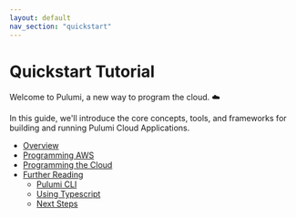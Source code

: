 ```yaml
---
layout: default 
nav_section: "quickstart"
---
```


# Quickstart Tutorial

Welcome to Pulumi, a new way to program the cloud. ☁️

In this guide, we'll introduce the core concepts, tools, and frameworks for building and running Pulumi Cloud
Applications.

* [Overview](./overview.html)
* [Programming AWS](./aws.html)
* [Programming the Cloud](./cloud.html)
* [Further Reading](./reading.html)
    - [Pulumi CLI](./reading.html#pulumi-cli)
    - [Using Typescript](./reading.html#using-typescript)
    - [Next Steps](./reading.html#next-steps)

